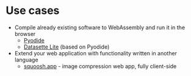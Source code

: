 # Use cases

* Compile already existing software to WebAssembly and run it in the browser
  * [Pyodide](https://pyodide.org/en/stable/)
  * [Datasette Lite](https://lite.datasette.io/) (based on Pyodide)
* Extend your web application with functionality written in another language
  * [squoosh.app](https://squoosh.app/) - image compression web app, fully client-side
